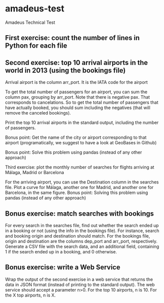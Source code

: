 amadeus-test
============

Amadeus Technical Test

First exercise: count the number of lines in Python for each file 
-----------------------------------------------------------------

Second exercise: top 10 arrival airports in the world in 2013 (using the bookings file)
-----------------------------------------------------------------
Arrival airport is the column arr_port. It is the IATA code for the airport

To get the total number of passengers for an airport, you can sum the column pax, grouping by arr_port. Note that there is negative pax. That corresponds to cancelations. So to get the total number of passengers that have actually booked, you should sum including the negatives (that will remove the canceled bookings).

Print the top 10 arrival airports in the standard output, including the number of passengers.

Bonus point: Get the name of the city or airport corresponding to that airport (programatically, we suggest to have a look at GeoBases in Github)

Bonus point: Solve this problem using pandas (instead of any other approach) 

Third exercise: plot the monthly number of searches for flights arriving at Málaga, Madrid or Barcelona

For the arriving airport, you can use the Destination column in the searches file. Plot a curve for Málaga, another one for Madrid, and another one for Barcelona, in the same figure. Bonus point: Solving this problem using pandas (instead of any other approach) 

Bonus exercise: match searches with bookings
-----------------------------------------------------------------

For every search in the searches file, find out whether the search ended up in a booking or not (using the info in the bookings file). For instance, search and booking origin and destination should match. For the bookings file, origin and destination are the columns dep_port and arr_port, respectively. Generate a CSV file with the search data, and an additional field, containing 1 if the search ended up in a booking, and 0 otherwise. 

Bonus exercise: write a Web Service
-----------------------------------

Wrap the output of the second exercise in a web service that returns the data in JSON format (instead of printing to the standard output). The web service should accept a parameter n>0. For the top 10 airports, n is 10. For the X top airports, n is X.

